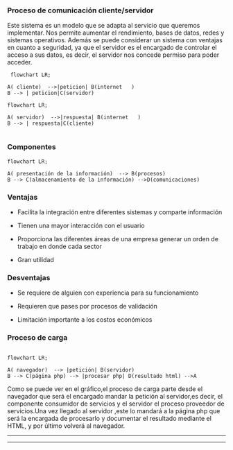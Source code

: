 
### Proceso de comunicación cliente/servidor
Este sistema es un modelo que se adapta al servicio que queremos implementar. 
Nos permite aumentar el rendimiento, bases de datos, redes y sistemas operativos.
Además se puede considerar un sistema con ventajas en cuanto a seguridad, ya que el servidor es el encargado de controlar el acceso a sus datos, 
es decir, el servidor nos concede permiso para poder acceder.

```mermaid
 flowchart LR;

A( cliente)  -->|peticion| B(internet   ) 
B --> | peticion|C(servidor)
```
```mermaid
flowchart LR;

A( servidor)  -->|respuesta| B(internet   ) 
B --> | respuesta|C(cliente)


```
### Componentes

```mermaid
flowchart LR;

A( presentación de la información)  --> B(procesos) 
B --> C(almacenamiento de la información) -->D(comunicaciones)
```


### Ventajas

- Facilita la integración entre diferentes sistemas y comparte información 

- Tienen una mayor interacción con el usuario

- Proporciona las diferentes áreas de una empresa generar un orden de trabajo en donde cada sector 

- Gran utilidad

### Desventajas

- Se requiere de alguien con experiencia para su funcionamiento

- Requieren que pases por procesos de validación

- Limitación importante a los costos económicos 

### Proceso de carga

```mermaid

flowchart LR;

A( navegador)  --> |petición| B(servidor) 
B --> C(página php) --> |procesar php| D(resultado html) -->A

```


Como se puede ver en el gráfico,el proceso de carga parte desde el navegador que será el encargado mandar la petición al servidor,es decir, el componente consumidor de servicios 
y el servidor el proceso proveedor de servicios.Una vez llegado al servidor ,este lo mandará a la página php que será la encargada de procesarlo y documentar el resultado mediante 
el HTML, y por último volverá al navegador.

---


---
